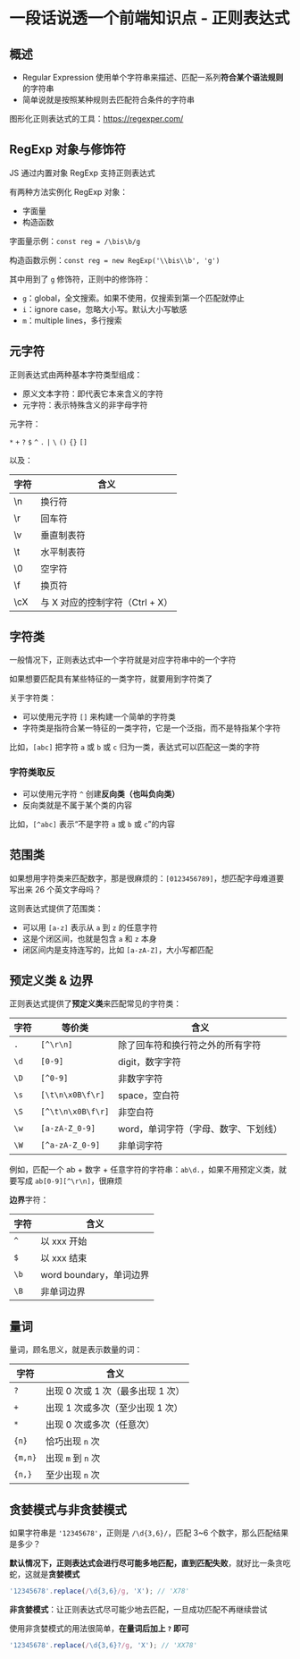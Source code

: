 # 一段话说透一个前端知识点 - 正则表达式

## 概述

* Regular Expression 使用单个字符串来描述、匹配一系列**符合某个语法规则**的字符串
* 简单说就是按照某种规则去匹配符合条件的字符串

图形化正则表达式的工具：https://regexper.com/

## RegExp 对象与修饰符

JS 通过内置对象 RegExp 支持正则表达式

有两种方法实例化 RegExp 对象：

* 字面量
* 构造函数

字面量示例：`const reg = /\bis\b/g`

构造函数示例：`const reg = new RegExp('\\bis\\b', 'g')`

其中用到了 `g` 修饰符，正则中的修饰符：

* `g`：global，全文搜索。如果不使用，仅搜索到第一个匹配就停止
* `i`：ignore case，忽略大小写。默认大小写敏感
* `m`：multiple lines，多行搜索

## 元字符

正则表达式由两种基本字符类型组成：

* 原义文本字符：即代表它本来含义的字符
* 元字符：表示特殊含义的非字母字符

元字符：

`*` `+` `?` `$` `^` `.` `|` `\` `()` `{}` `[]`

以及：

字符 | 含义
-- | --
\n | 换行符
\r | 回车符
\v | 垂直制表符
\t | 水平制表符
\0 | 空字符
\f | 换页符
\cX | 与 X 对应的控制字符（Ctrl + X）

## 字符类

一般情况下，正则表达式中一个字符就是对应字符串中的一个字符

如果想要匹配具有某些特征的一类字符，就要用到字符类了

关于字符类：

* 可以使用元字符 `[]` 来构建一个简单的字符类
* 字符类是指符合某一特征的一类字符，它是一个泛指，而不是特指某个字符

比如，`[abc]` 把字符 `a` 或 `b` 或 `c` 归为一类，表达式可以匹配这一类的字符

### 字符类取反

* 可以使用元字符 `^` 创建**反向类（也叫负向类）**
* 反向类就是不属于某个类的内容

比如，`[^abc]` 表示“不是字符 `a` 或 `b` 或 `c`”的内容

## 范围类

如果想用字符类来匹配数字，那是很麻烦的：`[0123456789]`，想匹配字母难道要写出来 26 个英文字母吗？

这则表达式提供了范围类：

* 可以用 `[a-z]` 表示从 `a` 到 `z` 的任意字符
* 这是个闭区间，也就是包含 `a` 和 `z` 本身
* 闭区间内是支持连写的，比如 `[a-zA-Z]`，大小写都匹配

## 预定义类 & 边界

正则表达式提供了**预定义类**来匹配常见的字符类：

字符 | 等价类 | 含义
-- | -- | --
`.` | `[^\r\n]` | 除了回车符和换行符之外的所有字符
`\d` | `[0-9]` | digit，数字字符
`\D` | `[^0-9]` | 非数字字符
`\s` | `[\t\n\x0B\f\r]` | space，空白符
`\S` | `[^\t\n\x0B\f\r]` | 非空白符
`\w` | `[a-zA-Z_0-9]` | word，单词字符（字母、数字、下划线）
`\W` | `[^a-zA-Z_0-9]` | 非单词字符

例如，匹配一个 ab + 数字 + 任意字符的字符串：`ab\d.`，如果不用预定义类，就要写成 `ab[0-9][^\r\n]`，很麻烦

**边界**字符：

字符 | 含义
-- | --
`^` | 以 xxx 开始
`$` | 以 xxx 结束
`\b` | word boundary，单词边界
`\B` | 非单词边界

## 量词

量词，顾名思义，就是表示数量的词：

字符 | 含义
-- | --
`?` | 出现 0 次或 1 次（最多出现 1 次）
`+` | 出现 1 次或多次（至少出现 1 次）
`*` | 出现 0 次或多次（任意次）
`{n}` | 恰巧出现 `n` 次
`{m,n}` | 出现 `m` 到 `n` 次
`{n,}` | 至少出现 `n` 次

## 贪婪模式与非贪婪模式

如果字符串是 `'12345678'`，正则是 `/\d{3,6}/`，匹配 3~6 个数字，那么匹配结果是多少？

**默认情况下，正则表达式会进行尽可能多地匹配，直到匹配失败**，就好比一条贪吃蛇，这就是**贪婪模式**

```js
'12345678'.replace(/\d{3,6}/g, 'X'); // 'X78'
```

**非贪婪模式**：让正则表达式尽可能少地去匹配，一旦成功匹配不再继续尝试

使用非贪婪模式的用法很简单，**在量词后加上 `?` 即可**

```js
'12345678'.replace(/\d{3,6}?/g, 'X'); // 'XX78'
```
